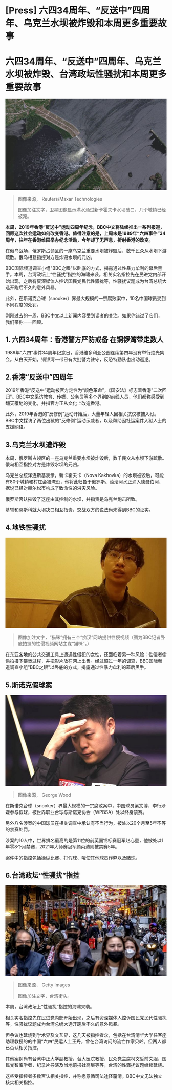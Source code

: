 # [Press] 六四34周年、“反送中”四周年、乌克兰水坝被炸毁和本周更多重要故事

#  六四34周年、“反送中”四周年、乌克兰水坝被炸毁、台湾政坛性骚扰和本周更多重要故事


![卫星图像显示洪水涌过新卡霍夫卡水坝破口，几个城镇已经被淹，](_130003230_a7a40d2d-2ce8-4db3-91e7-84671a793fd5.jpg)

> 图像来源，  Reuters/Maxar Technologies
>
> 图像加注文字，卫星图像显示洪水涌过新卡霍夫卡水坝破口，几个城镇已经被淹。

**本周，2019年香港“反送中”运动四周年纪念，BBC中文将陆续推出一系列报道，回顾这次社会运动如何改变香港。值得注意的是，上周末是1989年“六四事件”34周年，往年在香港维园举办纪念活动，今年却了无声息，折射香港的改变。**

在俄乌战场，俄罗斯占领区的一座乌克兰重要水坝被炸毁后，数千民众从水坝下游疏散。俄乌相互指控对方是炸毁水坝的元凶。

BBC国际频道调查小组"BBC之眼"以卧底的方式，揭露通过性暴力牟利的幕后黑手。本周，台湾政坛上“性骚扰”指控的海啸来袭。相关实名指控先在民进党内部开始出现，之后有资深媒体人控诉国民党民代性骚扰等，性骚扰议题成为台湾总统大选开跑后不久的意外风暴。

此外，在斯诺克台球（snooker）界最大规模的一宗腐败案中，10名中国球员受到不同程度的处罚。

刚刚过去的一周，BBC中文以上新闻内容受到读者的关注。如果你错过了它们，我们带你一一回顾。

##  1\. 六四34周年：香港警方严防戒备 在铜锣湾带走数人


1989年"六四"事件34周年纪念日，香港维多利亚公园连续第四年没有举行烛光集会。从白天开始，铜锣湾一带已有大批警力驻守，反恐特勤队也出动巡逻。

##  2.香港“反送中”四周年


2019年香港“反送中”运动被官方定性为“颜色革命”，《国安法》标志着香港"二次回归"。BBC中文采访教育、传媒、公务员等多个界别的前线人员，他们都称感受到翻天覆地的变化，并指官方正从文化上改造香港。

此外，2019年香港的"反修例"运动开始后，大量年轻人因相关抗议被捕入狱。BBC中文採访了两位出狱的"反修例"运动示威者，以及帮助因社运案件入狱人士的支援网络。

##  3.乌克兰水坝遭炸毁


本周，俄罗斯占领区的一座乌克兰重要水坝被炸毁后，数千民众从水坝下游疏散。俄乌相互指控对方是炸毁水坝的元凶。

乌克兰总统泽连斯基表示，新卡霍夫卡（Nova Kakhovka）的水坝被毁后，可能有80个城镇和村庄会被淹没，他将此归咎于俄罗斯。滚滚河水正涌入德聂伯河，据说已经对赫尔松市构成了致命性的洪灾风险。

俄罗斯否认摧毁了这座由其控制的水坝，并指责是乌克兰炮击所致。

基辅和莫斯科就大坝决口相互指责，交战双方的说法尚未得到BBC的证实。

##  4.地铁性骚扰

![BBC记者卧底拍摄的性侵视频网站主谋“猫咪”。](_130029689_cp_maomi4.jpg)

> 图像加注文字，“猫咪”拥有三个“痴汉”网站提供性侵视频（图为BBC记者卧底拍摄的性侵视频网站主谋“猫咪”。）


在东亚各地的公共交通工具上遭遇性侵犯的女性，还面临着另一种风险：性侵者偷偷拍摄下猥亵过程，并把影片放在网上出售。经过超过一年的调查，BBC国际频道调查小组"BBC之眼"以卧底的方式，揭露通过性暴力牟利的幕后黑手。

##  5.斯诺克假球案

![Liang Wenbo](_130041502_gettyimages-1313156810-1.jpg)

> 图像来源，  George Wood

在斯诺克台球（snooker）界最大规模的一宗腐败案中，中国球员梁文博、李行涉嫌参与假球，被世界职业台球与斯诺克协会（WPBSA）处以终身禁赛。

另外八名涉案的中国球员在相关调查中承认有不当行为，被处以20个月至5年不等的禁赛处罚。

涉案的10人中，世界排名最高的是第11位的前英国锦标赛冠军赵心童，他被处以1年零8个月禁赛，2021年大师赛冠军颜丙涛则被禁赛5年。

案件中的指控包括操纵比赛、打假球、唆使其他球员作弊以及赌球。

##  6.台湾政坛“性骚扰”指控

![台湾街头。](_123353479_gettyimages-1238018813.jpg)

> 图像来源，  Getty Images
>
> 图像加注文字，台湾街头。

本周，台湾政坛上“性骚扰”指控的海啸来袭。

相关实名指控先在民进党内部开始出现，之后有资深媒体人控诉国民党民代性骚扰等，性骚扰议题成为台湾总统大选开跑后不久的意外风暴。

但争议也延烧到学术界及文艺界，这几天被指控者众，包括在台湾清华大学任客座助理教授的的中国“六四”民运人士王丹，曾在台湾访问的流亡作家贝岭。但两人都已否认相关指控。

其他案例尚有台湾中正大学副教授，台大医院教授，民众党主席柯文哲前文胆，国民党智库学者，纪录片导演及当地前报社高层等等，台湾的性骚扰议题继续延烧。

这些受指控者多数否认相关指控，并称愿意循司法途径釐清。BBC中文无法独立核实相关指控。


